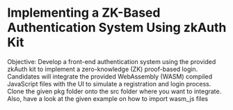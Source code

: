 # Implementing a ZK-Based Authentication System Using zkAuth Kit

 Objective: Develop a front-end authentication system using the provided zkAuth kit to
 implement a zero-knowledge (ZK) proof-based login. Candidates will integrate the provided
 WebAssembly (WASM) compiled JavaScript files with the UI to simulate a registration and login
 process. Clone the given pkg folder onto the src folder where you want to integrate. Also, have
 a look at the given example on how to import wasm_js files
